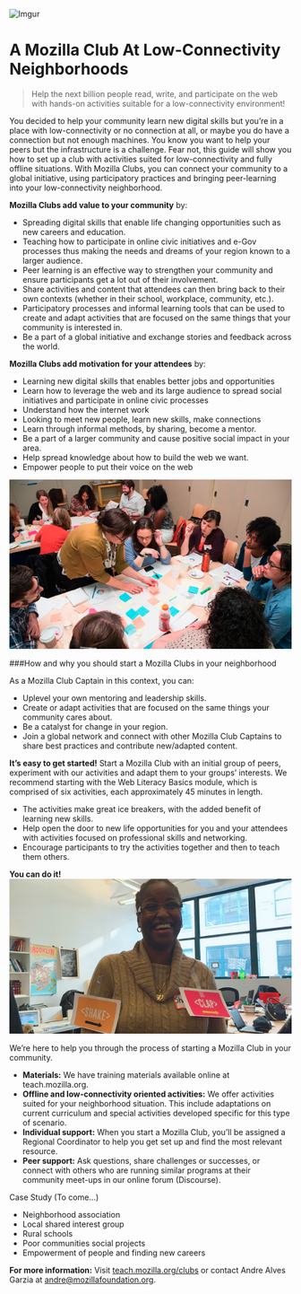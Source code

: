 ![Imgur](http://i.imgur.com/LWGqCAS.png?1)

# A Mozilla Club At Low-Connectivity Neighborhoods

> Help the next billion people read, write, and participate on the web with hands-on activities suitable for a low-connectivity environment!

You decided to help your community learn new digital skills but you’re in a place with low-connectivity or no connection at all, or maybe you do have a connection but not enough machines. You know you want to help your peers but the infrastructure is a challenge. Fear not, this guide will show you how to set up a club with activities suited for low-connectivity and fully offline situations. With Mozilla Clubs, you can connect your community to a global initiative, using participatory practices and bringing peer-learning into your low-connectivity neighborhood. 

**Mozilla Clubs add value to your community** by:
* Spreading digital skills that enable life changing opportunities such as new careers and education.
* Teaching how to participate in online civic initiatives and e-Gov processes thus making the needs and dreams of your region known to a larger audience.
* Peer learning is an effective way to strengthen your community and ensure participants get a lot out of their involvement.
* Share activities and content that attendees can then bring back to their own contexts (whether in their school, workplace, community, etc.).
* Participatory processes and informal learning tools that can be used to create and adapt activities that are focused on the same things that your community is interested in.
* Be a part of a global initiative and exchange stories and feedback across the world.


**Mozilla Clubs add motivation for your attendees** by:
* Learning new digital skills that enables better jobs and opportunities
* Learn how to leverage the web and its large audience to spread social initiatives and participate in online civic processes
* Understand how the internet work
* Looking to meet new people, learn new skills, make connections
* Learn through informal methods, by sharing, become a mentor.
* Be a part of a larger community and cause positive social impact in your area.
* Help spread knowledge about how to build the web we want.
* Empower people to put their voice on the web

![Group photo](img/group.png)

###How and why you should start a Mozilla Clubs in your neighborhood

As a Mozilla Club Captain in this context, you can:
* Uplevel your own mentoring and leadership skills.
* Create or adapt activities that are focused on the same things your community cares about.
* Be a catalyst for change in your region.
* Join a global network and connect with other Mozilla Club Captains to share best practices and contribute new/adapted content.

**It’s easy to get started!** Start a Mozilla Club with an initial group of peers, experiment with our activities and adapt them to your groups’ interests. We recommend starting with the Web Literacy Basics module, which is comprised of six activities, each approximately 45 minutes in length.
* The activities make great ice breakers, with the added benefit of learning new skills.
* Help open the door to new life opportunities for you and your attendees with activities focused on professional skills and networking.
* Encourage participants to try the activities together and then to teach them others.

    
**You can do it!**<br>
![Facilitator](img/facilitator.png)


We’re here to help you through the process of starting a Mozilla Club in your community. 
* **Materials:** We have training materials available online at teach.mozilla.org.
* **Offline and low-connectivity oriented activities:** We offer activities suited for your neighborhood situation. This include adaptations on current curriculum and special activities developed specific for this type of scenario.
* **Individual support:** When you start a Mozilla Club, you’ll be assigned a Regional Coordinator to help you get set up and find the most relevant resource.
* **Peer support:** Ask questions, share challenges or successes, or connect with others who are running similar programs at their community meet-ups in our online forum (Discourse). 



Case Study (To come...)
* Neighborhood association
* Local shared interest group
* Rural schools
* Poor communities social projects
* Empowerment of people and finding new careers

**For more information:** Visit [teach.mozilla.org/clubs](http://teach.mozilla.org/clubs) or contact Andre Alves Garzia at [andre@mozillafoundation.org](andre@mozillafoundation.org).
